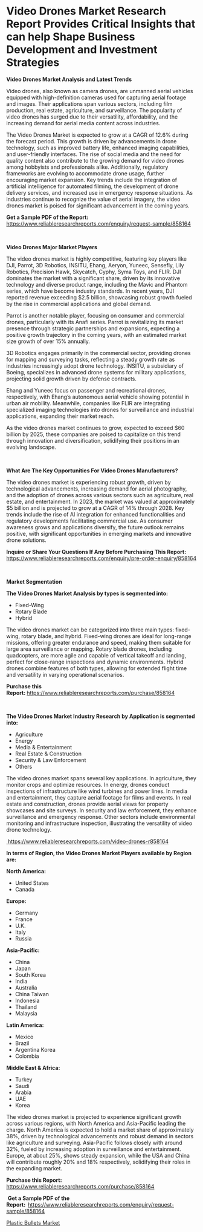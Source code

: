 <p><h1>Video Drones Market Research Report Provides Critical Insights that can help Shape Business Development and Investment Strategies</h1></p><p><strong>Video Drones Market Analysis and Latest Trends</strong></p>
<p><p>Video drones, also known as camera drones, are unmanned aerial vehicles equipped with high-definition cameras used for capturing aerial footage and images. Their applications span various sectors, including film production, real estate, agriculture, and surveillance. The popularity of video drones has surged due to their versatility, affordability, and the increasing demand for aerial media content across industries.</p><p>The Video Drones Market is expected to grow at a CAGR of 12.6% during the forecast period. This growth is driven by advancements in drone technology, such as improved battery life, enhanced imaging capabilities, and user-friendly interfaces. The rise of social media and the need for quality content also contribute to the growing demand for video drones among hobbyists and professionals alike. Additionally, regulatory frameworks are evolving to accommodate drone usage, further encouraging market expansion. Key trends include the integration of artificial intelligence for automated filming, the development of drone delivery services, and increased use in emergency response situations. As industries continue to recognize the value of aerial imagery, the video drones market is poised for significant advancement in the coming years.</p></p>
<p><strong>Get a Sample PDF of the Report:&nbsp;</strong> <a href="https://www.reliableresearchreports.com/enquiry/request-sample/858164?utm_campaign=2141&utm_medium=2&utm_source=Github&utm_content=ia&utm_term=17022025&utm_id=video-drones">https://www.reliableresearchreports.com/enquiry/request-sample/858164</a></p>
<p>&nbsp;</p>
<p><strong>Video Drones Major Market Players</strong></p>
<p><p>The video drones market is highly competitive, featuring key players like DJI, Parrot, 3D Robotics, INSITU, Ehang, Aeryon, Yuneec, Sensefly, Lily Robotics, Precision Hawk, Skycatch, Cyphy, Syma Toys, and FLIR. DJI dominates the market with a significant share, driven by its innovative technology and diverse product range, including the Mavic and Phantom series, which have become industry standards. In recent years, DJI reported revenue exceeding $2.5 billion, showcasing robust growth fueled by the rise in commercial applications and global demand.</p><p>Parrot is another notable player, focusing on consumer and commercial drones, particularly with its Anafi series. Parrot is revitalizing its market presence through strategic partnerships and expansions, expecting a positive growth trajectory in the coming years, with an estimated market size growth of over 15% annually.</p><p>3D Robotics engages primarily in the commercial sector, providing drones for mapping and surveying tasks, reflecting a steady growth rate as industries increasingly adopt drone technology. INSITU, a subsidiary of Boeing, specializes in advanced drone systems for military applications, projecting solid growth driven by defense contracts.</p><p>Ehang and Yuneec focus on passenger and recreational drones, respectively, with Ehang’s autonomous aerial vehicle showing potential in urban air mobility. Meanwhile, companies like FLIR are integrating specialized imaging technologies into drones for surveillance and industrial applications, expanding their market reach.</p><p>As the video drones market continues to grow, expected to exceed $60 billion by 2025, these companies are poised to capitalize on this trend through innovation and diversification, solidifying their positions in an evolving landscape.</p></p>
<p>&nbsp;</p>
<p><strong>What Are The Key Opportunities For Video Drones Manufacturers?</strong></p>
<p><p>The video drones market is experiencing robust growth, driven by technological advancements, increasing demand for aerial photography, and the adoption of drones across various sectors such as agriculture, real estate, and entertainment. In 2023, the market was valued at approximately $5 billion and is projected to grow at a CAGR of 14% through 2028. Key trends include the rise of AI integration for enhanced functionalities and regulatory developments facilitating commercial use. As consumer awareness grows and applications diversify, the future outlook remains positive, with significant opportunities in emerging markets and innovative drone solutions.</p></p>
<p><strong>Inquire or Share Your Questions If Any Before Purchasing This Report:</strong> <a href="https://www.reliableresearchreports.com/enquiry/pre-order-enquiry/858164?utm_campaign=2141&utm_medium=2&utm_source=Github&utm_content=ia&utm_term=17022025&utm_id=video-drones">https://www.reliableresearchreports.com/enquiry/pre-order-enquiry/858164</a></p>
<p>&nbsp;</p>
<p><strong>Market Segmentation</strong></p>
<p><strong>The Video Drones Market Analysis by types is segmented into:</strong></p>
<p><ul><li>Fixed-Wing</li><li>Rotary Blade</li><li>Hybrid</li></ul></p>
<p><p>The video drones market can be categorized into three main types: fixed-wing, rotary blade, and hybrid. Fixed-wing drones are ideal for long-range missions, offering greater endurance and speed, making them suitable for large area surveillance or mapping. Rotary blade drones, including quadcopters, are more agile and capable of vertical takeoff and landing, perfect for close-range inspections and dynamic environments. Hybrid drones combine features of both types, allowing for extended flight time and versatility in varying operational scenarios.</p></p>
<p><strong>Purchase this Report:&nbsp;</strong><a href="https://www.reliableresearchreports.com/purchase/858164?utm_campaign=2141&utm_medium=2&utm_source=Github&utm_content=ia&utm_term=17022025&utm_id=video-drones">https://www.reliableresearchreports.com/purchase/858164</a></p>
<p>&nbsp;</p>
<p><strong>The Video Drones Market Industry Research by Application is segmented into:</strong></p>
<p><ul><li>Agriculture</li><li>Energy</li><li>Media & Entertainment</li><li>Real Estate & Construction</li><li>Security & Law Enforcement</li><li>Others</li></ul></p>
<p><p>The video drones market spans several key applications. In agriculture, they monitor crops and optimize resources. In energy, drones conduct inspections of infrastructure like wind turbines and power lines. In media and entertainment, they capture aerial footage for films and events. In real estate and construction, drones provide aerial views for property showcases and site surveys. In security and law enforcement, they enhance surveillance and emergency response. Other sectors include environmental monitoring and infrastructure inspection, illustrating the versatility of video drone technology.</p></p>
<p><a href="https://www.reliableresearchreports.com/video-drones-r858164?utm_campaign=2141&utm_medium=2&utm_source=Github&utm_content=ia&utm_term=17022025&utm_id=video-drones">&nbsp;https://www.reliableresearchreports.com/video-drones-r858164</a></p>
<p><strong>In terms of Region, the Video Drones Market Players available by Region are:</strong></p>
<p>
    <p> <strong> North America: </strong>
        <ul>
            <li>United States</li>
            <li>Canada</li>
        </ul>
        </p> 
    <p> <strong> Europe: </strong>
        <ul>
            <li>Germany</li>
            <li>France</li>
            <li>U.K.</li>
            <li>Italy</li>
            <li>Russia</li>
        </ul>
        </p> 
    <p> <strong> Asia-Pacific: </strong>
        <ul>
            <li>China</li>
            <li>Japan</li>
            <li>South Korea</li>
            <li>India</li>
            <li>Australia</li>
            <li>China Taiwan</li>
            <li>Indonesia</li>
            <li>Thailand</li>
            <li>Malaysia</li>
        </ul>
        </p> 
    <p> <strong> Latin America: </strong>
        <ul>
            <li>Mexico</li>
            <li>Brazil</li>
            <li>Argentina Korea</li>
            <li>Colombia</li>
        </ul>
        </p> 
    <p> <strong> Middle East & Africa: </strong>
        <ul>
            <li>Turkey</li>
            <li>Saudi</li>
            <li>Arabia</li>
            <li>UAE</li>
            <li>Korea</li>
        </ul>
    </p>
    </p>
<p><p>The video drones market is projected to experience significant growth across various regions, with North America and Asia-Pacific leading the charge. North America is expected to hold a market share of approximately 38%, driven by technological advancements and robust demand in sectors like agriculture and surveying. Asia-Pacific follows closely with around 32%, fueled by increasing adoption in surveillance and entertainment. Europe, at about 25%, shows steady expansion, while the USA and China will contribute roughly 20% and 18% respectively, solidifying their roles in the expanding market.</p></p>
<p><strong>Purchase this Report: </strong><a href="https://www.reliableresearchreports.com/purchase/858164?utm_campaign=2141&utm_medium=2&utm_source=Github&utm_content=ia&utm_term=17022025&utm_id=video-drones">https://www.reliableresearchreports.com/purchase/858164</a></p>
<p>&nbsp;<strong>Get a Sample PDF of the Report:&nbsp;&nbsp;</strong><a href="https://www.reliableresearchreports.com/enquiry/request-sample/858164?utm_campaign=2141&utm_medium=2&utm_source=Github&utm_content=ia&utm_term=17022025&utm_id=video-drones">https://www.reliableresearchreports.com/enquiry/request-sample/858164</a></p>
<p><strong></strong></p>
<p><p><a href="https://github.com/nicoletavirag/Market-Research-Report-List-5/blob/main/plastic-bullets-market.md?utm_campaign=2141&utm_medium=2&utm_source=Github&utm_content=ia&utm_term=17022025&utm_id=video-drones">Plastic Bullets Market</a></p></p>